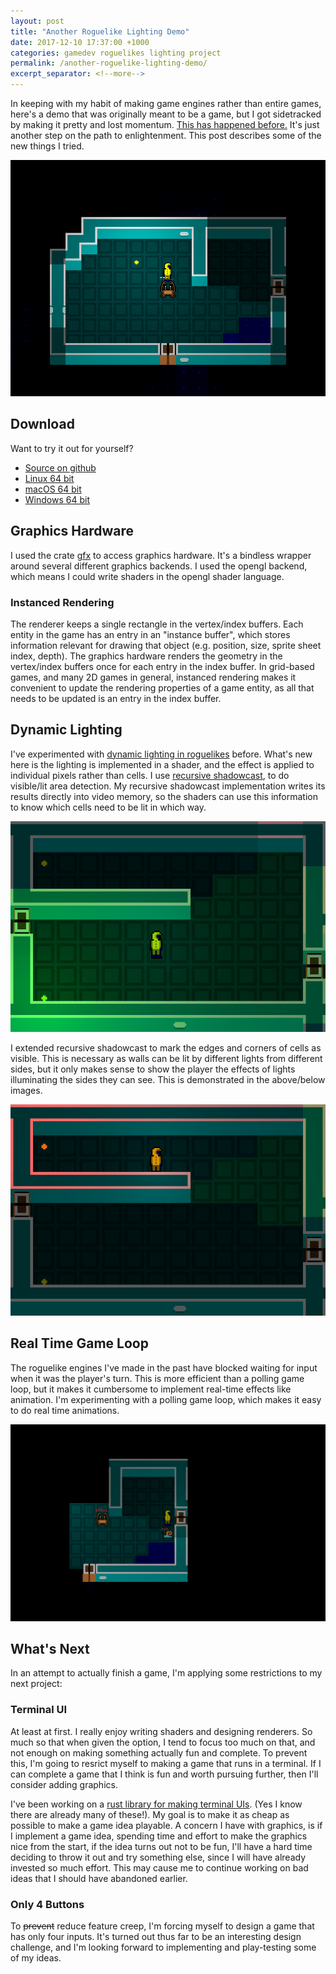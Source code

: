 ```yaml
---
layout: post
title: "Another Roguelike Lighting Demo"
date: 2017-12-10 17:37:00 +1000
categories: gamedev roguelikes lighting project
permalink: /another-roguelike-lighting-demo/
excerpt_separator: <!--more-->
---
```


In keeping with my habit of making game engines rather than entire games, here's
a demo that was originally meant to be a game, but I got sidetracked by making
it pretty and lost momentum. [This has happened
before.](/gamedev/2015/07/12/post-mortem-of-abandoned-game.html) It's just another
step on the path to enlightenment. This post describes some of the new things I
tried.

![screenshot](/images/another-roguelike-lighting-demo/screenshot.png)
<!--more-->

## Download
Want to try it out for yourself?
- [Source on github](https://github.com/stevebob/lighting-experiment)
- [Linux 64 bit](https://files.gridbugs.org/lighting-experiment-linux-x86_64.zip)
- [macOS 64 bit](https://files.gridbugs.org/lighting-experiment-macos-x86_64.dmg)
- [Windows 64 bit](https://files.gridbugs.org/lighting-experiment-windows-x86_64.zip)

## Graphics Hardware

I used the crate [gfx](https://github.com/gfx-rs/gfx) to access graphics hardware.
It's a bindless wrapper around several different graphics backends.
I used the opengl backend, which means I could write shaders in the opengl
shader language.

### Instanced Rendering

The renderer keeps a single rectangle in the vertex/index buffers.
Each entity in the game has an entry in an "instance buffer", which
stores information relevant for drawing that object (e.g. position, size, sprite
sheet index, depth). The graphics hardware renders the geometry in the
vertex/index buffers once for each entry in the index buffer.
In grid-based games, and many 2D games in general, instanced rendering makes it
convenient to update the rendering properties of a game entity, as all that
needs to be updated is an entry in the index buffer.


## Dynamic Lighting

I've experimented with [dynamic lighting in
roguelikes](/gamedev/roguelikes/lighting/project/2016/12/20/roguelike-lighting-demo.html) before.
What's new here is the lighting is implemented in a shader, and the effect is
applied to individual pixels rather than cells. I use
[recursive shadowcast](/gamedev/roguelikes/algorithms/2015/11/16/visible-area-detection-recursive-shadowcast.html),
to do visible/lit area detection. My recursive shadowcast implementation writes
its results directly into video memory, so the shaders can use this information
to know which cells need to be lit in which way.

![screenshot](/images/another-roguelike-lighting-demo/screenshot-green.png)

I extended recursive shadowcast to mark the edges and corners of cells as
visible. This is
necessary as walls can be lit by different lights from different sides, but it
only makes sense to show the player the effects of lights illuminating the sides
they can see. This is demonstrated in the above/below images.

![screenshot](/images/another-roguelike-lighting-demo/screenshot-red.png)

## Real Time Game Loop

The roguelike engines I've made in the past have blocked waiting for input when
it was the player's turn. This is more efficient than a polling game loop, but
it makes it cumbersome to implement real-time effects like animation. I'm
experimenting with a polling game loop, which makes it easy to do real time
animations.

![screenshot](/images/another-roguelike-lighting-demo/gameplay.gif)

## What's Next

In an attempt to actually finish a game, I'm applying some restrictions to my
next project:

### Terminal UI

At least at first. I really enjoy writing shaders and designing renderers. So
much so that when given the option, I tend to focus too much on that, and not
enough on making something actually fun and complete. To prevent this, I'm going
to resrict myself to making a game that runs in a terminal.
If I can complete a game that
I think is fun and worth pursuing further, then I'll consider adding graphics.

I've been working on
a [rust library for making terminal UIs](https://crates.io/crates/prototty). (Yes I know
there are already many of these!). My goal is to make it as cheap as possible to
make a game idea playable. A concern I have with graphics, is if I implement a
game idea, spending time and effort to make the graphics nice from the start, if
the idea turns out not to be fun, I'll have a hard time deciding to throw it
out and try something else, since I will have already invested so much effort.
This may cause me to continue working on bad ideas that I should have abandoned
earlier.

### Only 4 Buttons

To ~~prevent~~ reduce feature creep, I'm forcing myself to design a game that
has only four inputs. It's turned out thus far to be an interesting design
challenge, and I'm looking forward to implementing and play-testing some of my
ideas.
